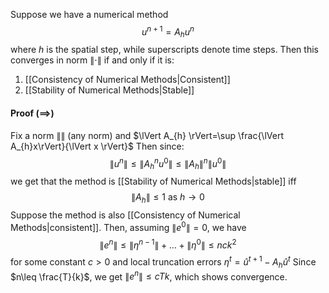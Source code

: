 Suppose we have a numerical method 
$$
u^{n+1}=A_{h}u^{n}
$$
where $h$ is the spatial step, while superscripts denote time steps.
Then this converges in norm $\lVert \cdot \rVert$ if and only if it is:
1. [[Consistency of Numerical Methods|Consistent]]
2. [[Stability of Numerical Methods|Stable]]
#### Proof ($\implies$)
Fix a norm $\lVert  \rVert$ (any norm) and $\lVert A_{h} \rVert=\sup \frac{\lVert  A_{h}x\rVert}{\lVert x \rVert}$ 
Then since:
$$
\lVert u^n \rVert \leq \lVert A_{h}^n u^0 \rVert \leq \lVert A_{h} \rVert ^n\lVert u^0 \rVert
$$
we get that the method is [[Stability of Numerical Methods|stable]] iff
$$
\lVert A_{h} \rVert \leq 1 \text{ as } h\to 0
$$
Suppose the method is also [[Consistency of Numerical Methods|consistent]]. 
Then, assuming $\lVert e^{0} \rVert=0$, we have
$$
\lVert e^{n} \rVert\leq \lVert \eta^{n-1} \rVert+\dots+\lVert \eta^{0} \rVert\leq nck^{2}
$$
for some constant $c>0$ 
and local truncation errors $\eta^{t}=\hat{u}^{t+1}-A_{h}\hat{u}^{t}$
Since $n\leq \frac{T}{k}$, we get $\lVert e^{n} \rVert\leq cTk$, which shows convergence. 
